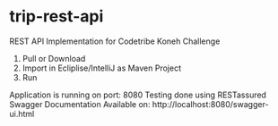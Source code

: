 # trip-rest-api
REST API Implementation for Codetribe Koneh Challenge

1. Pull or Download
2. Import in Ecliplise/IntelliJ as Maven Project
3. Run

Application is running on port: 8080
Testing done using RESTassured
Swagger Documentation Available on: http://localhost:8080/swagger-ui.html
